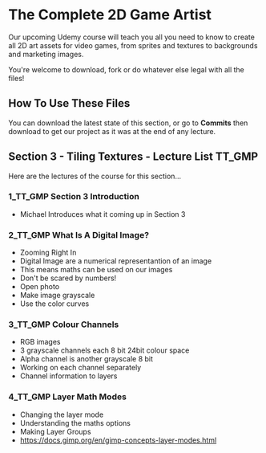 # The Complete 2D Game Artist
Our upcoming Udemy course will teach you all you need to know to create all 2D art assets for video games, from sprites and textures to backgrounds and marketing images.

You're welcome to download, fork or do whatever else legal with all the files!

## How To Use These Files
You can download the latest state of this section, or go to **Commits** then download to get our project as it was at the end of any lecture.

## Section 3 - Tiling Textures - Lecture List TT_GMP
Here are the lectures of the course for this section...

### 1_TT_GMP Section 3 Introduction
+ Michael Introduces what it coming up in Section 3

### 2_TT_GMP What Is A Digital Image?
+ Zooming Right In
+ Digital Image are a numerical representantion of an image
+ This means maths can be used on our images
+ Don't be scared by numbers!
+ Open photo
+ Make image grayscale
+ Use the color curves

### 3_TT_GMP Colour Channels
+ RGB images
+ 3 grayscale channels each 8 bit 24bit colour space
+ Alpha channel is another grayscale 8 bit
+ Working on each channel separately
+ Channel information to layers

### 4_TT_GMP Layer Math Modes
+ Changing the layer mode
+ Understanding the maths options
+ Making Layer Groups
+ https://docs.gimp.org/en/gimp-concepts-layer-modes.html
